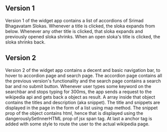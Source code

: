 ## Version 1 
Version 1 of the widget app contains a list of accordions of Srimad Bhagavatam Slokas. Whenever a title is clicked, the sloka expands from below. Whenever any other title is clicked, that sloka expands and previously opened sloka shrinks. When an open sloka's title is clicked, the sloka shrinks back.

## Version 2
Version 2 of the widget app contains a decent and basic navigation bar, to hover to accordion page and search page. The accordion page contains all the previous version's functionality and the search page contains a search bar and no submit button. Whenever user types some keyword on the searchbar and stops typing for 300ms, the app sends a request to the wikipedia api and gets back a object as result. A array inside that object contains the titles and description (aka snippet). The title and snippets are displayed in the page in the form of a list using map method. The snippet prop of the object contains html, hence that is displayed using the dangerouslySetInnerHTML prop of jsx span tag. At last a anchor tag is added with some style to route the user to the actual wikipedia page.
